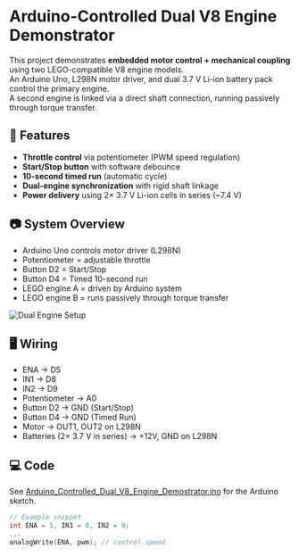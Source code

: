 # Arduino-Controlled Dual V8 Engine Demonstrator

This project demonstrates **embedded motor control + mechanical coupling** using two LEGO-compatible V8 engine models.  
An Arduino Uno, L298N motor driver, and dual 3.7 V Li-ion battery pack control the primary engine.  
A second engine is linked via a direct shaft connection, running passively through torque transfer.

## 🔧 Features
- **Throttle control** via potentiometer (PWM speed regulation)
- **Start/Stop button** with software debounce
- **10-second timed run** (automatic cycle)
- **Dual-engine synchronization** with rigid shaft linkage
- **Power delivery** using 2× 3.7 V Li-ion cells in series (~7.4 V)

## 📷 System Overview
- Arduino Uno controls motor driver (L298N)  
- Potentiometer = adjustable throttle  
- Button D2 = Start/Stop  
- Button D4 = Timed 10-second run  
- LEGO engine A = driven by Arduino system  
- LEGO engine B = runs passively through torque transfer  

![Dual Engine Setup](final-setup.jpg)

## 🖥️ Wiring
- ENA → D5  
- IN1 → D8  
- IN2 → D9  
- Potentiometer → A0  
- Button D2 → GND (Start/Stop)  
- Button D4 → GND (Timed Run)  
- Motor → OUT1, OUT2 on L298N  
- Batteries (2× 3.7 V in series) → +12V, GND on L298N


## 💻 Code
See [Arduino_Controlled_Dual_V8_Engine_Demostrator.ino](Arduino_Controlled_Dual_V8_Engine_Demostrator.ino) for the Arduino sketch.

```cpp
// Example snippet
int ENA = 5, IN1 = 8, IN2 = 9;
...
analogWrite(ENA, pwm); // control speed
